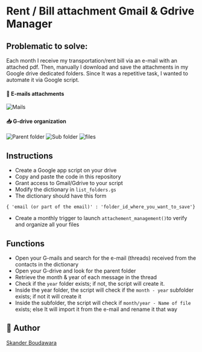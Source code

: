 # Rent / Bill attachment Gmail & Gdrive Manager 

## Problematic to solve:
Each month I receive my transportation/rent bill via an e-mail with an attached pdf. Then, manually I download and save the attachments in my Google drive dedicated folders. Since It was a repetitive task, I wanted to automate it via Google script.

#### 📩 E-mails attachments
![Mails](https://i.ibb.co/S3fPppB/Capture-d-cran-2022-07-20-08-20-11.jpg)

#### 📥 G-drive organization
![Parent folder](https://i.ibb.co/6wHt0DH/Capture-d-cran-2022-07-20-08-09-08.jpg)
![Sub folder](https://i.ibb.co/m9X2nh3/Capture-d-cran-2022-07-20-08-09-25.jpg)
![files](https://i.ibb.co/Xtw0Y0X/Capture-d-cran-2022-07-20-08-09-45.jpg)

## Instructions
- Create a Google app script on your drive
- Copy and paste the code in this repository
- Grant access to Gmail/Gdrive to your script
- Modify the dictionary in `list_folders.gs`
- The dictionary should have this form
```
{ 'email (or part of the email)' : 'folder_id_where_you_want_to_save'}
```
- Create a monthly trigger to launch `attachement_management()`to verify and organize all your files


## Functions
- Open your G-mails and search for the e-mail (threads) received from the contacts in the dictionary
- Open your G-drive and look for the parent folder
- Retrieve the month & year of each message in the thread
- Check if the `year` folder exists; if not, the script will create it.
- Inside the year folder, the script will check if the `month - year` subfolder exists; if not it will create it
- Inside the subfolder, the script will check if `month/year - Name of file` exists; else It will import it from the e-mail and rename it that way

## 🚀 Author
[Skander Boudawara](https://www.linkedin.com/in/skanderboudawara/)
